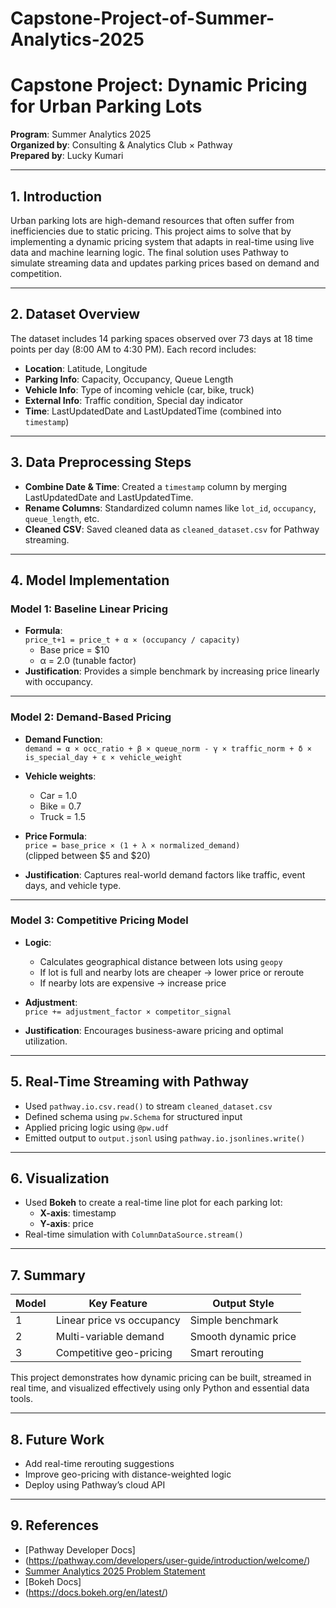 # Capstone-Project-of-Summer-Analytics-2025
# Capstone Project: Dynamic Pricing for Urban Parking Lots

**Program**: Summer Analytics 2025  
**Organized by**: Consulting & Analytics Club × Pathway  
**Prepared by**: Lucky Kumari

---

## 1. Introduction

Urban parking lots are high-demand resources that often suffer from inefficiencies due to static pricing. This project aims to solve that by implementing a dynamic pricing system that adapts in real-time using live data and machine learning logic. The final solution uses Pathway to simulate streaming data and updates parking prices based on demand and competition.

---

## 2. Dataset Overview

The dataset includes 14 parking spaces observed over 73 days at 18 time points per day (8:00 AM to 4:30 PM). Each record includes:

- **Location**: Latitude, Longitude  
- **Parking Info**: Capacity, Occupancy, Queue Length  
- **Vehicle Info**: Type of incoming vehicle (car, bike, truck)  
- **External Info**: Traffic condition, Special day indicator  
- **Time**: LastUpdatedDate and LastUpdatedTime (combined into `timestamp`)  

---

## 3. Data Preprocessing Steps

- **Combine Date & Time**: Created a `timestamp` column by merging LastUpdatedDate and LastUpdatedTime.  
- **Rename Columns**: Standardized column names like `lot_id`, `occupancy`, `queue_length`, etc.  
- **Cleaned CSV**: Saved cleaned data as `cleaned_dataset.csv` for Pathway streaming.  

---

## 4. Model Implementation

### Model 1: Baseline Linear Pricing

- **Formula**:  
  `price_t+1 = price_t + α × (occupancy / capacity)`  
  - Base price = $10  
  - α = 2.0 (tunable factor)  
- **Justification**: Provides a simple benchmark by increasing price linearly with occupancy.

---

### Model 2: Demand-Based Pricing

- **Demand Function**:  
  `demand = α × occ_ratio + β × queue_norm - γ × traffic_norm + δ × is_special_day + ε × vehicle_weight`

- **Vehicle weights**:  
  - Car = 1.0  
  - Bike = 0.7  
  - Truck = 1.5

- **Price Formula**:  
  `price = base_price × (1 + λ × normalized_demand)`  
  (clipped between $5 and $20)

- **Justification**: Captures real-world demand factors like traffic, event days, and vehicle type.

---

### Model 3: Competitive Pricing Model

- **Logic**:
  - Calculates geographical distance between lots using `geopy`
  - If lot is full and nearby lots are cheaper → lower price or reroute
  - If nearby lots are expensive → increase price

- **Adjustment**:  
  `price += adjustment_factor × competitor_signal`

- **Justification**: Encourages business-aware pricing and optimal utilization.

---

## 5. Real-Time Streaming with Pathway

- Used `pathway.io.csv.read()` to stream `cleaned_dataset.csv`
- Defined schema using `pw.Schema` for structured input
- Applied pricing logic using `@pw.udf`
- Emitted output to `output.jsonl` using `pathway.io.jsonlines.write()`

---

## 6. Visualization

- Used **Bokeh** to create a real-time line plot for each parking lot:
  - **X-axis**: timestamp  
  - **Y-axis**: price  
- Real-time simulation with `ColumnDataSource.stream()`

---

## 7. Summary

| Model  | Key Feature             | Output Style        |
|--------|--------------------------|----------------------|
| 1      | Linear price vs occupancy | Simple benchmark     |
| 2      | Multi-variable demand     | Smooth dynamic price |
| 3      | Competitive geo-pricing   | Smart rerouting      |

This project demonstrates how dynamic pricing can be built, streamed in real time, and visualized effectively using only Python and essential data tools.

---

## 8. Future Work

- Add real-time rerouting suggestions  
- Improve geo-pricing with distance-weighted logic  
- Deploy using Pathway’s cloud API  

---

## 9. References

- [Pathway Developer Docs]
- (https://pathway.com/developers/user-guide/introduction/welcome/)  
- [Summer Analytics 2025 Problem Statement](#)  
- [Bokeh Docs]
- (https://docs.bokeh.org/en/latest/)  
